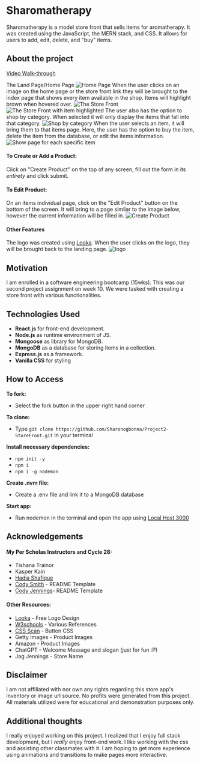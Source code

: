 # Sharomatherapy
Sharomatherapy is a model store front that sells items for aromatherapy. It was created using the JavaScript, the MERN stack, and CSS. It allows for users to add, edit, delete, and "buy" items. 

## About the project 
[Video Walk-through](https://youtu.be/XnQ5-N0XrSU)
<!-- [Live Link]() -->
The Land Page/Home Page
![Home Page](/public/images/home.png)
When the user clicks on an image on the home page or the store front link they will be brought to the index page that shows every item available in the shop. Items will highlight brown when hovered over.
![The Store Front](/public/images/index.png) 
![The Store Front with item highlighted](/public/images/indexSelect.png)
The user also has the option to shop by category. When selected it will only display the items that fall into that category. 
![Shop by category](/public/images/category.png)
When the user selects an item, it will bring them to that items page. Here, the user has the option to buy the item, delete the item from the database, or edit the items information.
![Show page for each specific item](/public/images/show.png)
#### To Create or Add a Product:
Click on "Create Product" on the top of any screen, fill out the form in its *entirety* and click submit.
#### To Edit Product:
On an items individual page, click on the "Edit Product" button on the bottom of the screen. It will bring to a page similar to the image below, however the current information will be filled in.
![Create Product](/public/images/new.png)

#### Other Features
The logo was created using [Looka](https://looka.com/onboarding).
When the user clicks on the logo, they will be brought back to the landing page.
![logo](/public/images/anotherLogo.png)


## Motivation
I am enrolled in a software engineering bootcamp (15wks). This was our second project assignment on week 10. We were tasked with creating a store front with various functionalities. 

## Technologies Used

* **React.js** for front-end development.
* **Node.js** as runtime environment of JS.
* **Mongoose** as library for MongoDB.
* **MongoDB** as a database for storing items in a collection.
* **Express.js** as a framework.
* **Vanilla CSS** for styling

## How to Access
**To fork:**
* Select the fork button in the upper right hand corner

**To clone:** 
* Type `git clone https://github.com/Sharonogbonna/Project2-StoreFront.git` in your terminal

**Install necessary dependencies:**
* `npm init -y`
* `npm i`
* `npm i -g nodemon`

**Create .nvm file:**
* Create a .env file and link it to a MongoDB database

**Start app:**
* Run nodemon in the terminal and open the app using [Local Host 3000](http://localhost:3000)

## Acknowledgements
#### My Per Scholas Instructors and Cycle 28:
* Tishana Trainor
* Kasper Kain
* [Hadia Shafique](https://github.com/hadiashafique97)
* [Cody Smith](https://github.com/ctsmit) - README Template
* [Cody Jennings](https://github.com/Cody-Jennings)- README Template

#### Other Resources:
* [Looka](https://looka.com/onboarding) - Free Logo Design
* [W3schools](https://www.w3schools.com/) - Various References
* [CSS Scan](https://getcssscan.com/css-buttons-examples) - Button CSS
* Getty Images - Product Images
* Amazon - Product Images
* ChatGPT - Welcome Message and slogan (just for fun :P)
* Jag Jennings - Store Name 

## Disclaimer

I am not affiliated with nor own any rights regarding this store app's inventory or image url source. No profits were generated from this project. All materials utilized were for educational and demonstration purposes only.

## Additional thoughts

I really enjoyed working on this project. I realized that I enjoy full stack development, but I *really* enjoy front-end work. I like working with the css and assisting other classmates with it. I am hoping to get more experience using animations and transitions to make pages more interactive.